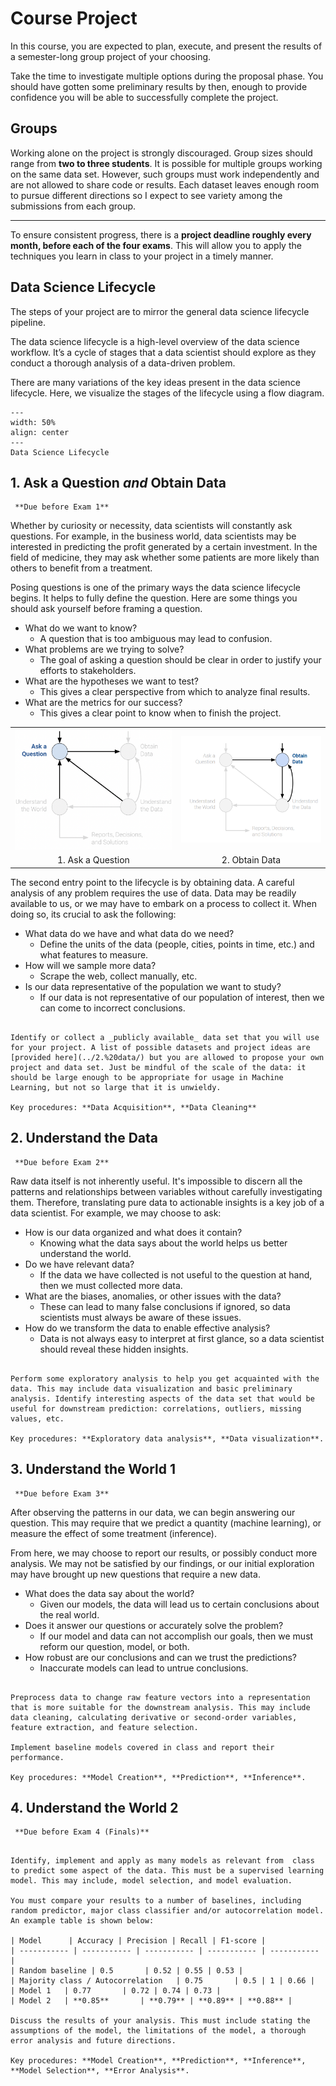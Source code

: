 
# Course Project 

In this course, you are expected to plan, execute, and present the results of a semester-long group project of your choosing. 

Take the time to investigate multiple options during the proposal phase.  You should have gotten some preliminary results by then, enough to provide confidence you will be able to successfully complete the project. 

## Groups 
Working alone on the project is strongly discouraged. Group sizes should range from **two to three students**. It is possible for multiple groups working on the same data set. However, such groups must work independently and are not allowed to share code or results. Each dataset leaves enough room to pursue different directions so I expect to see variety among the submissions from each group.

---

To ensure consistent progress, there is a **project deadline roughly every month, before each of the four exams**. This will allow you to apply the techniques you learn in class to your project in a timely manner. 

## Data Science Lifecycle

The steps of your project are to mirror the general data science lifecycle pipeline. 

The data science lifecycle is a high-level overview of the data science workflow. It’s a cycle of stages that a data scientist should explore as they conduct a thorough analysis of a data-driven problem.

There are many variations of the key ideas present in the data science lifecycle. Here, we visualize the stages of the lifecycle using a flow diagram. 

```{figure} ../assets/data_life_cycle.png
---
width: 50%
align: center
---
Data Science Lifecycle
``` 


## 1. Ask a Question _and_ Obtain Data

```{important}
 **Due before Exam 1**
```

Whether by curiosity or necessity, data scientists will constantly ask questions. For example, in the business world, data scientists may be interested in predicting the profit generated by a certain investment. In the field of medicine, they may ask whether some patients are more likely than others to benefit from a treatment. 

Posing questions is one of the primary ways the data science lifecycle begins. It helps to fully define the question. Here are some things you should ask yourself before framing a question.

- What do we want to know? 
    - A question that is too ambiguous may lead to confusion.
- What problems are we trying to solve?
    - The goal of asking a question should be clear in order to justify your efforts to stakeholders.
- What are the hypotheses we want to test?
    - This gives a clear perspective from which to analyze final results.
- What are the metrics for our success?
    - This gives a clear point to know when to finish the project.


| | |
|:---:|:---:|
|<img src="../assets/ask_question.png" alt="fishy" class="bg-primary" width="100%"> | <img src="../assets/data_acquisition.png" alt="fishy" class="bg-primary" width="100%"> |
 | 1. Ask a Question | 2. Obtain Data |

The second entry point to the lifecycle is by obtaining data. A careful analysis of any problem requires the use of data. Data may be readily available to us, or we may have to embark on a process to collect it. When doing so, its crucial to ask the following:  

- What data do we have and what data do we need?
    - Define the units of the data (people, cities, points in time, etc.) and what features to measure.
- How will we sample more data?
    - Scrape the web, collect manually, etc.
- Is our data representative of the population we want to study?
    - If our data is not representative of our population of interest, then we can come to incorrect conclusions.
    

````{card} Project Phase 1

Identify or collect a _publicly available_ data set that you will use for your project. A list of possible datasets and project ideas are [provided here](../2.%20data/) but you are allowed to propose your own project and data set. Just be mindful of the scale of the data: it should be large enough to be appropriate for usage in Machine Learning, but not so large that it is unwieldy. 

Key procedures: **Data Acquisition**, **Data Cleaning**

````



## 2. Understand the Data 
```{important}
 **Due before Exam 2**
```

Raw data itself is not inherently useful. It's impossible to discern all the patterns and relationships between variables without carefully investigating them. Therefore, translating pure data to actionable insights is a key job of a data scientist. For example, we may choose to ask:

- How is our data organized and what does it contain?
    - Knowing what the data says about the world helps us better understand the world. 
- Do we have relevant data?
    - If the data we have collected is not useful to the question at hand, then we must collected more data.
- What are the biases, anomalies, or other issues with the data?
    - These can lead to many false conclusions if ignored, so data scientists must always be aware of these issues. 
- How do we transform the data to enable effective analysis?
    - Data is not always easy to interpret at first glance, so a data scientist should reveal these hidden insights. 

````{card} Project Phase 2

Perform some exploratory analysis to help you get acquainted with the data. This may include data visualization and basic preliminary analysis. Identify interesting aspects of the data set that would be useful for downstream prediction: correlations, outliers, missing values, etc.

Key procedures: **Exploratory data analysis**, **Data visualization**.

````

## 3. Understand the World 1

```{important}
 **Due before Exam 3**
```

After observing the patterns in our data, we can begin answering our question. This may require that we predict a quantity (machine learning), or measure the effect of some treatment (inference). 

From here, we may choose to report our results, or possibly conduct more analysis. We may not be satisfied by our findings, or our initial exploration may have brought up new questions that require a new data.

- What does the data say about the world?
    - Given our models, the data will lead us to certain conclusions about the real world.   
- Does it answer our questions or accurately solve the problem?
    - If our model and data can not accomplish our goals, then we must reform our question, model, or both.  
- How robust are our conclusions and can we trust the predictions?
    - Inaccurate models can lead to untrue conclusions.

````{card} Project Phase 3

Preprocess data to change raw feature vectors into a representation that is more suitable for the downstream analysis. This may include data cleaning, calculating derivative or second-order variables, feature extraction, and feature selection. 

Implement baseline models covered in class and report their performance.

Key procedures: **Model Creation**, **Prediction**, **Inference**.
````

## 4. Understand the World 2

```{important}
 **Due before Exam 4 (Finals)**
```

````{card} Project Phase 4

Identify, implement and apply as many models as relevant from  class to predict some aspect of the data. This must be a supervised learning model. This may include, model selection, and model evaluation. 
    
You must compare your results to a number of baselines, including random predictor, major class classifier and/or autocorrelation model. An example table is shown below: 

| Model      | Accuracy | Precision | Recall | F1-score |
| ----------- | ----------- | ----------- | ----------- | ----------- |
| Random baseline | 0.5       | 0.52 | 0.55 | 0.53 |
| Majority class / Autocorrelation   | 0.75       | 0.5 | 1 | 0.66 |
| Model 1   | 0.77       | 0.72 | 0.74 | 0.73 |
| Model 2   | **0.85**       | **0.79** | **0.89** | **0.88** |

Discuss the results of your analysis. This must include stating the assumptions of the model, the limitations of the model, a thorough error analysis and future directions.

Key procedures: **Model Creation**, **Prediction**, **Inference**, **Model Selection**, **Error Analysis**.
````
